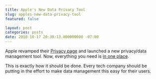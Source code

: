 ```yaml
---
title: Apple's New Data Privacy Tool
slug: apples-new-data-privacy-tool
featured: false

layout: post
categories: posts
date: 2018-10-17 20:30:13.000000000 -07:00
---
```


Apple revamped their [Privacy page](https://www.apple.com/privacy/) and launched a new privacy/data management tool. Now, everything you need is [in one place](https://privacy.apple.com).

<!--missing_image-->

This is exactly how it should be done. Every tech company should be putting in the effort to make data management this easy for their users.

